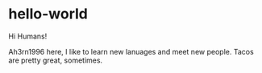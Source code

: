 # hello-world

Hi Humans!

Ah3rn1996 here, I like to learn new lanuages and meet new people.
Tacos are pretty great, sometimes.
